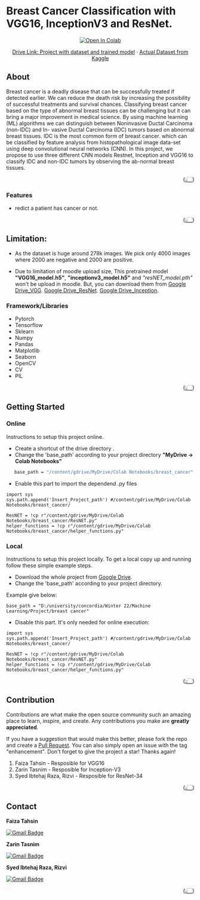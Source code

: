 # **Breast Cancer Classification with VGG16, InceptionV3 and ResNet.**

<p align="center">
<a href="https://github.com/nimmitahsin1727/breast-cancer-classification/blob/main/Breast_cancer.ipynb">
  <img src="https://colab.research.google.com/assets/colab-badge.svg" alt="Open In Colab"/>
</a>
</p>

<p align="center">
    <a href="https://drive.google.com/drive/folders/1HPAyBmDlJ3GUN2ZAB1WJgu84VqVX6-b6?usp=sharing">Drive Link: Project with dataset and trained model</a>
    ·
    <a href="https://www.kaggle.com/datasets/paultimothymooney/breast-histopathology-images">Actual Dataset from Kaggle</a>
</p>

## About

Breast cancer is a deadly disease that can be successfully treated if detected earlier. We can reduce the death risk by
increasing the possibility of successful treatments and survival chances. Classifying breast cancer based on the type of
abnormal breast tissues can be challenging but it can bring a major improvement in medical science. By using machine
learning (ML) algorithms we can distinguish between Noninvasive Ductal Carcinoma (non-IDC) and In- vasive Ductal
Carcinoma (IDC) tumors based on abnormal breast tissues. IDC is the most common form of breast cancer. which can be
classified by feature analysis from histopathological image data-set using deep convolutional neural networks (CNN). In
this project, we propose to use three different CNN models Restnet, Inception and VGG16 to classify IDC and non-IDC
tumors by observing the ab-normal breast tissues.

<p align="right">(<a href="#top">👆🏻</a>)</p>

### Features

- redict a patient has cancer or not.
<p align="right">(<a href="#top">👆🏻</a>)</p>

## Limitation:

- As the dataset is huge around 278k images. We pick only 4000 images where 2000 are negative and 2000 are positive.

- Due to limitation of moodle upload size, This pretrained model **"VGG16_model.h5"**, **"inceptionv3_model.h5"** and *"resNET_model.pth"* won't be upload in moodle. But,
  you can download them from
  [Google Drive_VGG](https://drive.google.com/drive/folders/1HPAyBmDlJ3GUN2ZAB1WJgu84VqVX6-b6?usp=sharing).
[Google Drive_ResNet](https://drive.google.com/file/d/1OB7g7CVtS0IsxxjfjrrRsW-c1j3g5gTO/view?usp=sharing).
[Google Drive_Inception](https://drive.google.com/file/d/1SnyOtM18yHVuaN_gXroQ2_FToCT4NfqA/view?usp=sharing).


### Framework/Libraries

- Pytorch
- Tensorflow
- Sklearn
- Numpy
- Pandas
- Matplotlib
- Seaborn
- OpenCV
- CV
- PIL

<p align="right">(<a href="#top">👆🏻</a>)</p>

## Getting Started

### Online

Instructions to setup this project online.

- Create a shortcut of the drive directory .
- Change the 'base_path' according to your project directory **"MyDrive -> Colab Notebooks"**

```sh
   base_path = "/content/gdrive/MyDrive/Colab Notebooks/breast_cancer"
```

- Enable this part to import the dependend .py files
```
import sys 
sys.path.append('Insert_Project_path') #/content/gdrive/MyDrive/Colab Notebooks/breast_cancer/

ResNET = !cp r"/content/gdrive/MyDrive/Colab Notebooks/breast_cancer/ResNET.py"
helper_functions = !cp r"/content/gdrive/MyDrive/Colab Notebooks/breast_cancer/helper_functions.py"

```


### Local

Instructions to setup this project locally. To get a local copy up and running follow these simple example steps.

- Download the whole project from
  [Google Drive](https://drive.google.com/drive/folders/1HPAyBmDlJ3GUN2ZAB1WJgu84VqVX6-b6?usp=sharing).
- Change the 'base_path' according to your project directory.

Example give below:

```
base_path = "D:/university/concordia/Winter 22/Machine Learning/Project/breast cancer"
```
- Disable this part. It's only needed for online execution:
```
import sys 
sys.path.append('Insert_Project_path') #/content/gdrive/MyDrive/Colab Notebooks/breast_cancer/

ResNET = !cp r"/content/gdrive/MyDrive/Colab Notebooks/breast_cancer/ResNET.py"
helper_functions = !cp r"/content/gdrive/MyDrive/Colab Notebooks/breast_cancer/helper_functions.py"

```

<p align="right">(<a href="#top">👆🏻</a>)</p>

## Contribution

Contributions are what make the open source community such an amazing place to learn, inspire, and create. Any
contributions you make are **greatly appreciated**.

If you have a suggestion that would make this better, please fork the repo and create a
<a href="https://github.com/nimmitahsin1727/breast-cancer-classification/pulls">Pull Request</a>. You can also simply
open an issue with the tag "enhancement". Don't forget to give the project a star! Thanks again!

1. Faiza Tahsin - Resposible for VGG16
2. Zarin Tasnim - Resposible for Inception-V3
3. Syed Ibtehaj Raza, Rizvi - Resposible for ResNet-34

<p align="right">(<a href="#top">👆🏻</a>)</p>

## Contact

**Faiza Tahsin**

[![Gmail Badge](https://img.shields.io/badge/-nimmitahsin1727@gmail.com-A9A9A9?style=flat-square&logo=Gmail&logoColor=red&link=mailto:vsasvipul@gmail.com)](mailto:nimmitahsin1727@gmail.com)

**Zarin Tasnim**

[![Gmail Badge](https://img.shields.io/badge/-zarintasnim587@gmail.com-A9A9A9?style=flat-square&logo=Gmail&logoColor=red&link=mailto:vsasvipul@gmail.com)](mailto:zarintasnim587@gmail.com)

**Syed Ibtehaj Raza, Rizvi**

[![Gmail Badge](https://img.shields.io/badge/-ibtahajraza@gmail.com-A9A9A9?style=flat-square&logo=Gmail&logoColor=red&link=mailto:vsasvipul@gmail.com)](mailto:ibtahajraza@gmail.com)

<p align="right">(<a href="#top">👆🏻</a>)</p>
